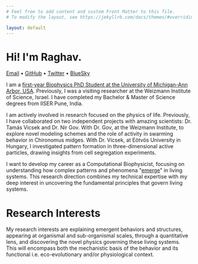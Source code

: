 ```yaml
---
# Feel free to add content and custom Front Matter to this file.
# To modify the layout, see https://jekyllrb.com/docs/themes/#overriding-theme-defaults

layout: default
---
```

# Hi! I'm Raghav. 

<a href="mailto:raghavin@umich.edu">Email</a> • 
<a href="https://github.com/shagird">GitHub</a> • 
<a href="https://x.com/shagird_e_hind">Twitter</a> • 
<a href="https://bsky.app/profile/shagird.bsky.social">BlueSky</a>

I am a [first-year Biophysics PhD Student at the University of Michigan-Ann Arbor, USA](https://lsa.umich.edu/biophysics/people/grad-students/raghav-sharma.html). Previously, I was a visiting researcher at the Weizmann Institute of Science, Israel. I have completed my Bachelor & Master of Science degrees from IISER Pune, India. 

I am actively involved in research focused on the physics of life. Previously, I have collaborated on two independent projects with amazing scientists: Dr. Tamás Vicsek and Dr. Nir Gov. With Dr. Gov, at the Weizmann Institute, to explore novel modeling schemes and the role of activity in swarming behavior in Chironomus midges. With Dr. Vicsek, at Eötvös University in Hungary, I investigated pattern formation in three-dimensional active particles, drawing insights from cell segregation experiments. 

I want to develop my career as a Computational Biophysicist, focusing on understanding how complex patterns and phenomena "[emerge](https://www.templeton.org/news/what-is-emergence)" in living systems. This research direction combines my technical expertise with my deep interest in uncovering the fundamental principles that govern living systems. 

# Research Interests 
My research interests are explaining emergent behaviors and structures, appearing at organismal and sub-organismal scales, through a quantitative lens, and discovering the novel physics governing these living systems. This will encompass both the mechanistic basis of the behavior and its functional i.e. eco-evolutionary and/or physiological context.